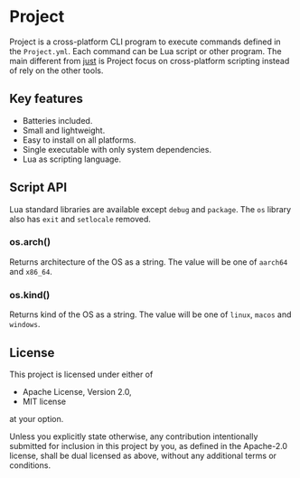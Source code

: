 # Project

Project is a cross-platform CLI program to execute commands defined in the `Project.yml`. Each command can be Lua script or other program. The main different from [just](https://github.com/casey/just) is Project focus on cross-platform scripting instead of rely on the other tools.

## Key features

- Batteries included.
- Small and lightweight.
- Easy to install on all platforms.
- Single executable with only system dependencies.
- Lua as scripting language.

## Script API

Lua standard libraries are available except `debug` and `package`. The `os` library also has `exit` and `setlocale` removed.

### os.arch()

Returns architecture of the OS as a string. The value will be one of `aarch64` and `x86_64`.

### os.kind()

Returns kind of the OS as a string. The value will be one of `linux`, `macos` and `windows`.

## License

This project is licensed under either of

- Apache License, Version 2.0,
- MIT license

at your option.

Unless you explicitly state otherwise, any contribution intentionally submitted for inclusion in this project by you, as defined in the Apache-2.0 license, shall be dual licensed as above, without any additional terms or conditions.

